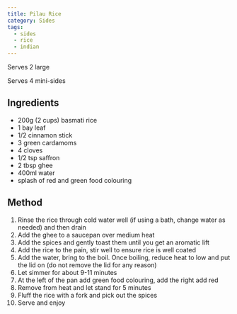 ```yaml
---
title: Pilau Rice
category: Sides
tags:
  - sides
  - rice
  - indian
---
```


Serves 2 large

Serves 4 mini-sides

## Ingredients

- 200g (2 cups) basmati rice
- 1 bay leaf
- 1/2 cinnamon stick
- 3 green cardamoms
- 4 cloves
- 1/2 tsp saffron
- 2 tbsp ghee
- 400ml water
- splash of red and green food colouring

## Method

1. Rinse the rice through cold water well (if using a bath, change water as
   needed) and then drain
2. Add the ghee to a saucepan over medium heat
3. Add the spices and gently toast them until you get an aromatic lift
4. Add the rice to the pain, stir well to ensure rice is well coated
5. Add the water, bring to the boil. Once boiling, reduce heat to low and put
   the lid on (do not remove the lid for any reason)
6. Let simmer for about 9-11 minutes
7. At the left of the pan add green food colouring, add the right add red
8. Remove from heat and let stand for 5 minutes
9. Fluff the rice with a fork and pick out the spices
10. Serve and enjoy
